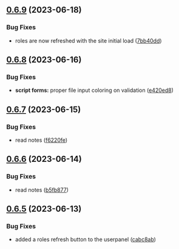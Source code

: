 ## [0.6.9](https://github.com/Torwent/wasp-webapp/compare/v0.6.8...v0.6.9) (2023-06-18)


### Bug Fixes

* roles are now refreshed with the site initial load ([7bb40dd](https://github.com/Torwent/wasp-webapp/commit/7bb40dd7aeef021839fd130746b1d7e751a35ae1))



## [0.6.8](https://github.com/Torwent/wasp-webapp/compare/v0.6.7...v0.6.8) (2023-06-16)


### Bug Fixes

* **script forms:** proper file input coloring on validation ([e420ed8](https://github.com/Torwent/wasp-webapp/commit/e420ed8fccf62b4b227428e7518d8ab4e3070eea))



## [0.6.7](https://github.com/Torwent/wasp-webapp/compare/v0.6.6...v0.6.7) (2023-06-15)


### Bug Fixes

* read notes ([f6220fe](https://github.com/Torwent/wasp-webapp/commit/f6220fe865efdd57519733acebc1234692559ce5))



## [0.6.6](https://github.com/Torwent/wasp-webapp/compare/v0.6.5...v0.6.6) (2023-06-14)


### Bug Fixes

* read notes ([b5fb877](https://github.com/Torwent/wasp-webapp/commit/b5fb87764e807013ce8c0a0a8f8c46ff74a29d46))



## [0.6.5](https://github.com/Torwent/wasp-webapp/compare/v0.6.4...v0.6.5) (2023-06-13)


### Bug Fixes

* added a roles refresh button to the userpanel ([cabc8ab](https://github.com/Torwent/wasp-webapp/commit/cabc8abe89232a29f2c6fe41d6235d93b44c2f43))



